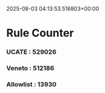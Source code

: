 2025-08-03 04:13:53.516803+00:00
# Rule Counter 
 ### UCATE : 529026

 ### Veneto : 512186

 ### Allowlist : 13930